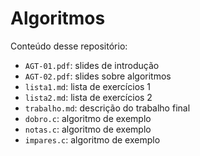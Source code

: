 # Algoritmos

Conteúdo desse repositório:

- `AGT-01.pdf`: slides de introdução
- `AGT-02.pdf`: slides sobre algoritmos
- `lista1.md`: lista de exercícios 1
- `lista2.md`: lista de exercícios 2
- `trabalho.md`: descrição do trabalho final
- `dobro.c`: algoritmo de exemplo
- `notas.c`: algoritmo de exemplo
- `impares.c`: algoritmo de exemplo
